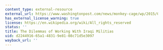 ```yaml
---
content_type: external-resource
external_url: https://www.washingtonpost.com/news/monkey-cage/wp/2015/06/25/the-dilemmas-of-working-with-iraqi-militias/?utm_term=.dd7e4a693a12
has_external_license_warning: true
license: https://en.wikipedia.org/wiki/All_rights_reserved
status: ''
title: The Dilemmas of Working With Iraqi Militias
uid: d2244916-65a1-4831-9e81-08c71d5e3097
wayback_url: ''
---
```

